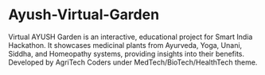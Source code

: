 # Ayush-Virtual-Garden
Virtual AYUSH Garden is an interactive, educational project for Smart India Hackathon. It showcases medicinal plants from Ayurveda, Yoga, Unani, Siddha, and Homeopathy systems, providing insights into their benefits. Developed by AgriTech Coders under MedTech/BioTech/HealthTech theme.
